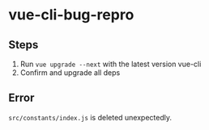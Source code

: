 # vue-cli-bug-repro

## Steps

1. Run `vue upgrade --next` with the latest version vue-cli
2. Confirm and upgrade all deps

## Error

`src/constants/index.js` is deleted unexpectedly.


